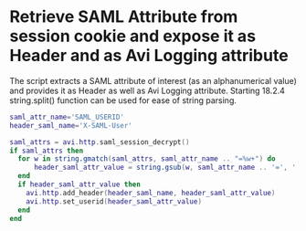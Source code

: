 # Retrieve SAML Attribute from session cookie and expose it as Header and as Avi Logging attribute
The script extracts a SAML attribute of interest (as an alphanumerical value) and provides it as Header as well as Avi Logging attribute. Starting 18.2.4 string.split() function can be used for ease of string parsing.  

```lua
saml_attr_name='SAML_USERID'
header_saml_name='X-SAML-User'

saml_attrs = avi.http.saml_session_decrypt()
if saml_attrs then
  for w in string.gmatch(saml_attrs, saml_attr_name .. "=%w+") do
      header_saml_attr_value = string.gsub(w, saml_attr_name .. '=', '')
  end
  if header_saml_attr_value then
    avi.http.add_header(header_saml_name, header_saml_attr_value)
    avi.http.set_userid(header_saml_attr_value)
  end
end
```

